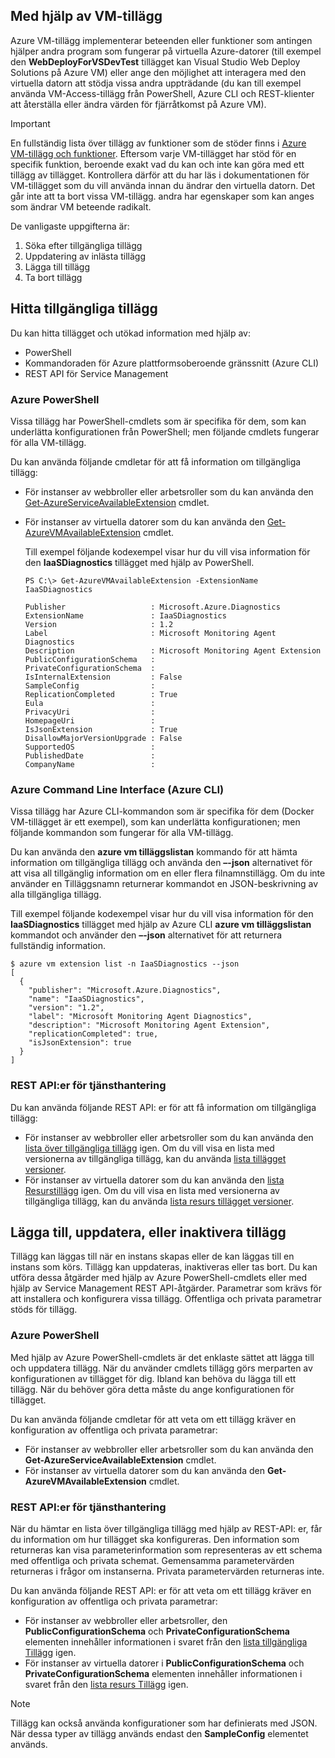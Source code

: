 


## <a name="using-vm-extensions"></a>Med hjälp av VM-tillägg
Azure VM-tillägg implementerar beteenden eller funktioner som antingen hjälper andra program som fungerar på virtuella Azure-datorer (till exempel den **WebDeployForVSDevTest** tillägget kan Visual Studio Web Deploy Solutions på Azure VM) eller ange den möjlighet att interagera med den virtuella datorn att stödja vissa andra uppträdande (du kan till exempel använda VM-Access-tillägg från PowerShell, Azure CLI och REST-klienter att återställa eller ändra värden för fjärråtkomst på Azure VM).

> [!IMPORTANT]
> En fullständig lista över tillägg av funktioner som de stöder finns i [Azure VM-tillägg och funktioner](../articles/virtual-machines/windows/extensions-features.md?toc=%2fazure%2fvirtual-machines%2fwindows%2ftoc.json). Eftersom varje VM-tillägget har stöd för en specifik funktion, beroende exakt vad du kan och inte kan göra med ett tillägg av tillägget. Kontrollera därför att du har läs i dokumentationen för VM-tillägget som du vill använda innan du ändrar den virtuella datorn. Det går inte att ta bort vissa VM-tillägg. andra har egenskaper som kan anges som ändrar VM beteende radikalt.
> 
> 

De vanligaste uppgifterna är:

1. Söka efter tillgängliga tillägg
2. Uppdatering av inlästa tillägg
3. Lägga till tillägg
4. Ta bort tillägg

## <a name="find-available-extensions"></a>Hitta tillgängliga tillägg
Du kan hitta tillägget och utökad information med hjälp av:

* PowerShell
* Kommandoraden för Azure plattformsoberoende gränssnitt (Azure CLI)
* REST API för Service Management

### <a name="azure-powershell"></a>Azure PowerShell
Vissa tillägg har PowerShell-cmdlets som är specifika för dem, som kan underlätta konfigurationen från PowerShell; men följande cmdlets fungerar för alla VM-tillägg.

Du kan använda följande cmdletar för att få information om tillgängliga tillägg:

* För instanser av webbroller eller arbetsroller som du kan använda den [Get-AzureServiceAvailableExtension](https://msdn.microsoft.com/library/azure/dn722498.aspx) cmdlet.
* För instanser av virtuella datorer som du kan använda den [Get-AzureVMAvailableExtension](https://msdn.microsoft.com/library/azure/dn722480.aspx) cmdlet.
  
   Till exempel följande kodexempel visar hur du vill visa information för den **IaaSDiagnostics** tillägget med hjälp av PowerShell.
  
      PS C:\> Get-AzureVMAvailableExtension -ExtensionName IaaSDiagnostics
  
      Publisher                   : Microsoft.Azure.Diagnostics
      ExtensionName               : IaaSDiagnostics
      Version                     : 1.2
      Label                       : Microsoft Monitoring Agent Diagnostics
      Description                 : Microsoft Monitoring Agent Extension
      PublicConfigurationSchema   :
      PrivateConfigurationSchema  :
      IsInternalExtension         : False
      SampleConfig                :
      ReplicationCompleted        : True
      Eula                        :
      PrivacyUri                  :
      HomepageUri                 :
      IsJsonExtension             : True
      DisallowMajorVersionUpgrade : False
      SupportedOS                 :
      PublishedDate               :
      CompanyName                 :

### <a name="azure-command-line-interface-azure-cli"></a>Azure Command Line Interface (Azure CLI)
Vissa tillägg har Azure CLI-kommandon som är specifika för dem (Docker VM-tillägget är ett exempel), som kan underlätta konfigurationen; men följande kommandon som fungerar för alla VM-tillägg.

Du kan använda den **azure vm tilläggslistan** kommando för att hämta information om tillgängliga tillägg och använda den **–-json** alternativet för att visa all tillgänglig information om en eller flera filnamnstillägg. Om du inte använder en Tilläggsnamn returnerar kommandot en JSON-beskrivning av alla tillgängliga tillägg.

Till exempel följande kodexempel visar hur du vill visa information för den **IaaSDiagnostics** tillägget med hjälp av Azure CLI **azure vm tilläggslistan** kommandot och använder den **–-json**  alternativet för att returnera fullständig information.

    $ azure vm extension list -n IaaSDiagnostics --json
    [
      {
        "publisher": "Microsoft.Azure.Diagnostics",
        "name": "IaaSDiagnostics",
        "version": "1.2",
        "label": "Microsoft Monitoring Agent Diagnostics",
        "description": "Microsoft Monitoring Agent Extension",
        "replicationCompleted": true,
        "isJsonExtension": true
      }
    ]



### <a name="service-management-rest-apis"></a>REST API:er för tjänsthantering
Du kan använda följande REST API: er för att få information om tillgängliga tillägg:

* För instanser av webbroller eller arbetsroller som du kan använda den [lista över tillgängliga tillägg](https://msdn.microsoft.com/library/dn169559.aspx) igen. Om du vill visa en lista med versionerna av tillgängliga tillägg, kan du använda [lista tillägget versioner](https://msdn.microsoft.com/library/dn495437.aspx).
* För instanser av virtuella datorer som du kan använda den [lista Resurstillägg](https://msdn.microsoft.com/library/dn495441.aspx) igen. Om du vill visa en lista med versionerna av tillgängliga tillägg, kan du använda [lista resurs tillägget versioner](https://msdn.microsoft.com/library/dn495440.aspx).

## <a name="add-update-or-disable-extensions"></a>Lägga till, uppdatera, eller inaktivera tillägg
Tillägg kan läggas till när en instans skapas eller de kan läggas till en instans som körs. Tillägg kan uppdateras, inaktiveras eller tas bort. Du kan utföra dessa åtgärder med hjälp av Azure PowerShell-cmdlets eller med hjälp av Service Management REST API-åtgärder. Parametrar som krävs för att installera och konfigurera vissa tillägg. Offentliga och privata parametrar stöds för tillägg.

### <a name="azure-powershell"></a>Azure PowerShell
Med hjälp av Azure PowerShell-cmdlets är det enklaste sättet att lägga till och uppdatera tillägg. När du använder cmdlets tillägg görs merparten av konfigurationen av tillägget för dig. Ibland kan behöva du lägga till ett tillägg. När du behöver göra detta måste du ange konfigurationen för tillägget.

Du kan använda följande cmdletar för att veta om ett tillägg kräver en konfiguration av offentliga och privata parametrar:

* För instanser av webbroller eller arbetsroller som du kan använda den **Get-AzureServiceAvailableExtension** cmdlet.
* För instanser av virtuella datorer som du kan använda den **Get-AzureVMAvailableExtension** cmdlet.

### <a name="service-management-rest-apis"></a>REST API:er för tjänsthantering
När du hämtar en lista över tillgängliga tillägg med hjälp av REST-API: er, får du information om hur tillägget ska konfigureras. Den information som returneras kan visa parameterinformation som representeras av ett schema med offentliga och privata schemat. Gemensamma parametervärden returneras i frågor om instanserna. Privata parametervärden returneras inte.

Du kan använda följande REST API: er för att veta om ett tillägg kräver en konfiguration av offentliga och privata parametrar:

* För instanser av webbroller eller arbetsroller, den **PublicConfigurationSchema** och **PrivateConfigurationSchema** elementen innehåller informationen i svaret från den [lista tillgängliga Tillägg](https://msdn.microsoft.com/library/dn169559.aspx) igen.
* För instanser av virtuella datorer i **PublicConfigurationSchema** och **PrivateConfigurationSchema** elementen innehåller informationen i svaret från den [lista resurs Tillägg](https://msdn.microsoft.com/library/dn495441.aspx) igen.

> [!NOTE]
> Tillägg kan också använda konfigurationer som har definierats med JSON. När dessa typer av tillägg används endast den **SampleConfig** elementet används.
> 
> 

